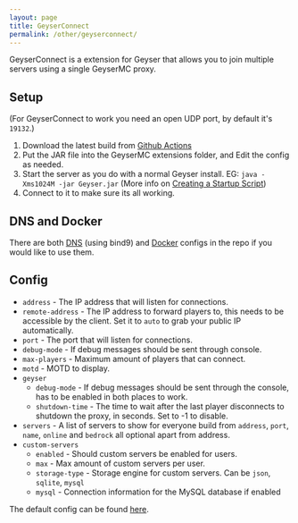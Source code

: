 ```yaml
---
layout: page
title: GeyserConnect
permalink: /other/geyserconnect/
---
```


GeyserConnect is a extension for Geyser that allows you to join multiple servers using a single GeyserMC proxy.

## Setup
(For GeyserConnect to work you need an open UDP port, by default it's `19132`.)
1. Download the latest build from [Github Actions](https://github.com/GeyserMC/GeyserConnect/actions)
2. Put the JAR file into the GeyserMC extensions folder, and Edit the config as needed.
3. Start the server as you do with a normal Geyser install. EG: `java -Xms1024M -jar Geyser.jar` (More info on [Creating a Startup Script](/geyser/creating-a-startup-script/))
4. Connect to it to make sure its all working.

## DNS and Docker
There are both [DNS](https://github.com/GeyserMC/GeyserConnect/tree/master/bind9) (using bind9) and [Docker](https://github.com/GeyserMC/GeyserConnect/tree/master/docker) configs in the repo if you would like to use them.

## Config
* `address` - The IP address that will listen for connections.
* `remote-address` - The IP address to forward players to, this needs to be accessible by the client. Set it to `auto` to grab your public IP automatically.
* `port` - The port that will listen for connections.
* `debug-mode` - If debug messages should be sent through console.
* `max-players` - Maximum amount of players that can connect.
* `motd` - MOTD to display.
* `geyser`
  * `debug-mode` - If debug messages should be sent through the console, has to be enabled in both places to work.
  * `shutdown-time` - The time to wait after the last player disconnects to shutdown the proxy, in seconds. Set to -1 to disable.
* `servers` - A list of servers to show for everyone build from `address`, `port`, `name`, `online` and `bedrock` all optional apart from address.
* `custom-servers`
  * `enabled` - Should custom servers be enabled for users.
  * `max` - Max amount of custom servers per user.
  * `storage-type` - Storage engine for custom servers. Can be `json`, `sqlite`, `mysql`
  * `mysql` - Connection information for the MySQL database if enabled

The default config can be found [here](https://github.com/GeyserMC/GeyserConnect/blob/master/src/main/resources/config.yml).
